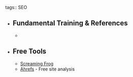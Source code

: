 tags:: SEO

- ## Fundamental Training & References
	-
- ## Free Tools
	- [Screaming Frog](https://www.screamingfrog.co.uk/seo-spider/)
	- [Ahrefs](https://app.ahrefs.com/dashboard) - Free site analysis